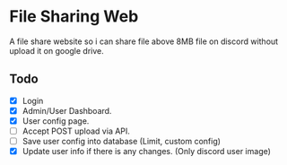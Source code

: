 # File Sharing Web

A file share website so i can share file above 8MB file on discord without upload it on google drive.

## Todo

- [x] Login
- [x] Admin/User Dashboard.
- [x] User config page.
- [ ] Accept POST upload via API.
- [ ] Save user config into database (Limit, custom config)
- [x] Update user info if there is any changes. (Only discord user image)
